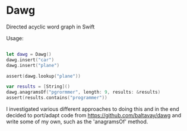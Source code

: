 # Dawg

Directed acyclic word graph in Swift

Usage:
```swift

let dawg = Dawg()
dawg.insert("car")
dawg.insert("plane")

assert(dawg.lookup("plane"))

var results = [String]()
dawg.anagramsOf("pgrormmer", length: 9, results: &results)
assert(results.contains("programmer"))

```

I investigated various different approaches to doing this and in the end decided to port/adapt code from https://github.com/baltavay/dawg and write some of my own, such as the 'anagramsOf' method.
